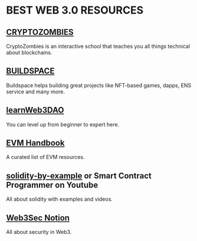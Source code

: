 # BEST WEB 3.0 RESOURCES

## [CRYPTOZOMBIES](https://cryptozombies.io/en/course) 
CryptoZombies is an interactive school that teaches you all things technical about blockchains.

## [BUILDSPACE](https://buildspace.so/)
Buildspace helps building great projects like NFT-based games, dapps, ENS service and many more. 

## [learnWeb3DAO](https://learnweb3.io/)
You can level up from beginner to expert here.

## [EVM Handbook](https://noxx3xxon.notion.site/noxx3xxon/The-EVM-Handbook-bb38e175cc404111a391907c4975426d)
A curated list of EVM resources. 

## [solidity-by-example](https://solidity-by-example.org/) or  Smart Contract Programmer on Youtube
All about solidity with examples and videos.

## [Web3Sec Notion](https://web3sec.notion.site/web3sec/Web3-Security-ddaa8bf9a985494dbaf70d698345b899)
All about security in Web3.

